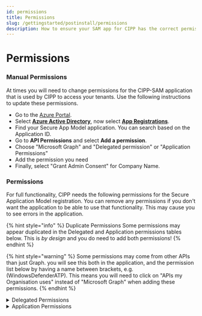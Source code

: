 ```yaml
---
id: permissions
title: Permissions
slug: /gettingstarted/postinstall/permissions
description: How to ensure your SAM app for CIPP has the correct permissions.
---
```


# Permissions

### Manual Permissions

At times you will need to change permissions for the CIPP-SAM application that is used by CIPP to access your tenants. Use the following instructions to update these permissions.

* Go to the [Azure Portal](https://portal.azure.com).
* Select [**Azure Active Directory**](https://portal.azure.com/#blade/Microsoft\_AAD\_IAM/ActiveDirectoryMenuBlade/Overview), now select [**App Registrations**](https://portal.azure.com/#blade/Microsoft\_AAD\_IAM/ActiveDirectoryMenuBlade/RegisteredApps).
* Find your Secure App Model application. You can search based on the Application ID.
* Go to **API Permissions** and select **Add a permission**.
* Choose "Microsoft Graph" and "Delegated permission" or "Application Permissions"
* Add the permission you need
* Finally, select "Grant Admin Consent" for Company Name.

### Permissions

For full functionality, CIPP needs the following permissions for the Secure Application Model registration. You can remove any permissions if you don't want the application to be able to use that functionality. This may cause you to see errors in the application.

{% hint style="info" %}
Duplicate Permissions Some permissions may appear duplicated in the Delegated and Application permissions tables below. This is _by design_ and you do need to add both permissions!&#x20;
{% endhint %}

{% hint style="warning" %}
Some permissions may come from other APIs than just Graph. you will see this both in the application, and the permission list below by having a name between brackets, e.g. (WindowsDefenderATP). This means you will need to click on "APIs my Organisation uses" instead of "Microsoft Graph" when adding these permissions.
{% endhint %}

<details>

<summary>Delegated Permissions</summary>

:::note List of **delegated permissions** used by CIPP:

:::

</details>

<details>

<summary>Application Permissions</summary>

:::note List of **application permissions** used by CIPP:

:::

</details>
